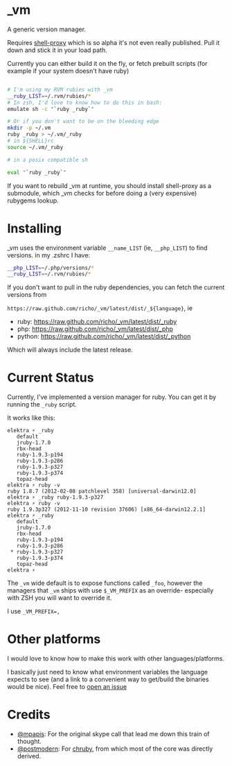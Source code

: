 _vm
===

A generic version manager.

Requires [shell-proxy][2] which is so alpha it's not even really published.
Pull it down and stick it in your load path.

Currently you can either build it on the fly, or fetch prebuilt scripts (for
example if your system doesn't have ruby)

```bash

# I'm using my RVM rubies with _vm
__ruby_LIST=~/.rvm/rubies/*
# In zsh, I'd love to know how to do this in bash:
emulate sh -c "`ruby _ruby`"

# Or if you don't want to be on the bleeding edge
mkdir -p ~/.vm
ruby _ruby > ~/.vm/_ruby
# in ${SHELL}rc
source ~/.vm/_ruby

# in a posix compatible sh

eval "`ruby _ruby`"

```
If you want to rebuild _vm at runtime, you should install shell-proxy as a
submodule, which _vm checks for before doing a (very expensive) rubygems lookup.

# Installing

\_vm uses the environment variable `__name_LIST` (ie, `__php_LIST`) to find versions. in my .zshrc I have:

```bash
__php_LIST=~/.php/versions/*
__ruby_LIST=~/.rvm/rubies/*
```

If you don't want to pull in the ruby dependencies, you can fetch the current versions from

`https://raw.github.com/richo/_vm/latest/dist/_${language}`, ie

* ruby: https://raw.github.com/richo/_vm/latest/dist/_ruby
* php: https://raw.github.com/richo/_vm/latest/dist/_php
* python: https://raw.github.com/richo/_vm/latest/dist/_python

Which will always include the latest release.

# Current Status

Currently, I've implemented a version manager for ruby. You can get it by
running the `_ruby` script.

It works like this:

```
elektra ⚡ _ruby
   default
   jruby-1.7.0
   rbx-head
   ruby-1.9.3-p194
   ruby-1.9.3-p286
   ruby-1.9.3-p327
   ruby-1.9.3-p374
   topaz-head
elektra ⚡ ruby -v
ruby 1.8.7 (2012-02-08 patchlevel 358) [universal-darwin12.0]
elektra ⚡ _ruby ruby-1.9.3-p327
elektra ⚡ ruby -v
ruby 1.9.3p327 (2012-11-10 revision 37606) [x86_64-darwin12.2.1]
elektra ⚡ _ruby
   default
   jruby-1.7.0
   rbx-head
   ruby-1.9.3-p194
   ruby-1.9.3-p286
 * ruby-1.9.3-p327
   ruby-1.9.3-p374
   topaz-head
elektra ⚡
```

The `_vm` wide default is to expose functions called `_foo`, however the
managers that `_vm` ships with use `$_VM_PREFIX` as an override- especially
with ZSH you will want to override it.

I use `_VM_PREFIX=,`

# Other platforms

I would love to know how to make this work with other languages/platforms.

I basically just need to know what environment variables the language expects
to see (and a link to a convenient way to get/build the binaries would be nice).
Feel free to [open an issue](https://github.com/richo/_vm/issues)

# Credits

* [@mpapis](https://twitter.com/mpapis): For the original skype call that lead me down this train of thought.
* [@postmodern](https://twitter.com/postmodern_mod3): For [chruby][1], from which most of the core was directly derived.


[1]: https://github.com/postmodern/chruby
[2]: https://github.com/richo/shell-proxy
